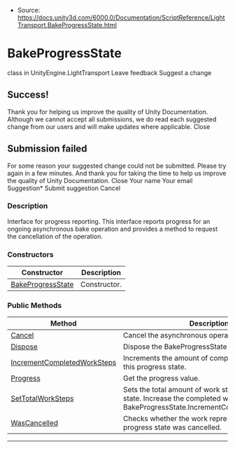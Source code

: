 * Source: https://docs.unity3d.com/6000.0/Documentation/ScriptReference/LightTransport.BakeProgressState.html

# BakeProgressState
class in UnityEngine.LightTransport
Leave feedback
Suggest a change
## Success!
Thank you for helping us improve the quality of Unity Documentation. Although we cannot accept all submissions, we do read each suggested change from our users and will make updates where applicable.
Close
## Submission failed
For some reason your suggested change could not be submitted. Please <a>try again</a> in a few minutes. And thank you for taking the time to help us improve the quality of Unity Documentation.
Close
Your name Your email Suggestion* Submit suggestion
Cancel
### Description
Interface for progress reporting.
This interface reports progress for an ongoing asynchronous bake operation and provides a method to request the cancellation of the operation.
### Constructors
Constructor | Description  
---|---  
[BakeProgressState](https://docs.unity3d.com/6000.0/Documentation/ScriptReference/LightTransport.BakeProgressState-ctor.html) | Constructor.  
### Public Methods
Method | Description  
---|---  
[Cancel](https://docs.unity3d.com/6000.0/Documentation/ScriptReference/LightTransport.BakeProgressState.Cancel.html) | Cancel the asynchronous operation.  
[Dispose](https://docs.unity3d.com/6000.0/Documentation/ScriptReference/LightTransport.BakeProgressState.Dispose.html) | Dispose the BakeProgressState object.  
[IncrementCompletedWorkSteps](https://docs.unity3d.com/6000.0/Documentation/ScriptReference/LightTransport.BakeProgressState.IncrementCompletedWorkSteps.html) | Increments the amount of completed work steps for this progress state.  
[Progress](https://docs.unity3d.com/6000.0/Documentation/ScriptReference/LightTransport.BakeProgressState.Progress.html) | Get the progress value.  
[SetTotalWorkSteps](https://docs.unity3d.com/6000.0/Documentation/ScriptReference/LightTransport.BakeProgressState.SetTotalWorkSteps.html) | Sets the total amount of work steps for the progress state. Increase the completed work steps using BakeProgressState.IncrementCompletedWorkSteps.  
[WasCancelled](https://docs.unity3d.com/6000.0/Documentation/ScriptReference/LightTransport.BakeProgressState.WasCancelled.html) | Checks whether the work represented by this progress state was cancelled.  
* * *
